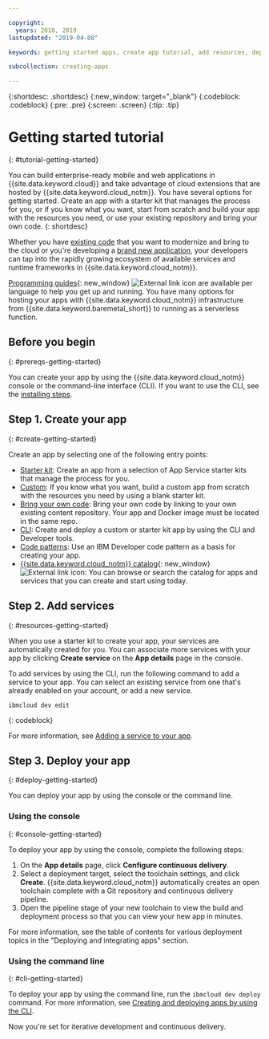 ```yaml
---

copyright:
  years: 2018, 2019
lastupdated: "2019-04-08"

keywords: getting started apps, create app tutorial, add resources, deploy apps, create app, app tutorial

subcollection: creating-apps

---
```


{:shortdesc: .shortdesc}
{:new_window: target="_blank"}
{:codeblock: .codeblock}
{:pre: .pre}
{:screen: .screen}
{:tip: .tip}

# Getting started tutorial
{: #tutorial-getting-started}

You can build enterprise-ready mobile and web applications in {{site.data.keyword.cloud}} and take advantage of cloud extensions that are hosted by {{site.data.keyword.cloud_notm}}. You have several options for getting started. Create an app with a starter kit that manages the process for you, or if you know what you want, start from scratch and build your app with the resources you need, or use your existing repository and bring your own code.
{: shortdesc}

Whether you have [existing code](/docs/apps/tutorials?topic=creating-apps-tutorial-byoc#tutorial-byoc) that you want to modernize and bring to the cloud or you're developing a [brand new application](/docs/apps/tutorials?topic=creating-apps-tutorial-starterkit), your developers can tap into the rapidly growing ecosystem of available services and runtime frameworks in {{site.data.keyword.cloud_notm}}.

[Programming guides](https://{DomainName}/docs/home/build){: new_window} ![External link icon](../icons/launch-glyph.svg "External link icon") are available per language to help you get up and running. You have many options for hosting your apps with {{site.data.keyword.cloud_notm}} infrastructure from {{site.data.keyword.baremetal_short}} to running as a serverless function.

## Before you begin
{: #prereqs-getting-started}

You can create your app by using the {{site.data.keyword.cloud_notm}} console or the command-line interface (CLI). If you want to use the CLI, see the [installing steps](/docs/cli?topic=cloud-cli-ibmcloud-cli).

## Step 1. Create your app
{: #create-getting-started}

Create an app by selecting one of the following entry points:
* [Starter kit](/docs/apps/tutorials?topic=creating-apps-tutorial-starterkit): Create an app from a selection of App Service starter kits that manage the process for you.
* [Custom](/docs/apps/tutorials?topic=creating-apps-tutorial-scratch): If you know what you want, build a custom app from scratch with the resources you need by using a blank starter kit.
* [Bring your own code](/docs/apps/tutorials?topic=creating-apps-tutorial-byoc): Bring your own code by linking to your own existing content repository. Your app and Docker image must be located in the same repo.
* [CLI](/docs/apps?topic=creating-apps-create-deploy-app-cli): Create and deploy a custom or starter kit app by using the CLI and Developer tools.
* [Code patterns](/docs/apps/tutorials?topic=creating-apps-tutorial-codepattern): Use an IBM Developer code pattern as a basis for creating your app.
* [{{site.data.keyword.cloud_notm}} catalog](https://{DomainName}/catalog){: new_window} ![External link icon](../icons/launch-glyph.svg "External link icon"): You can browse or search the catalog for apps and services that you can create and start using today.

## Step 2. Add services
{: #resources-getting-started}

When you use a starter kit to create your app, your services are automatically created for you. You can associate more services with your app by clicking **Create service** on the **App details** page in the console.

To add services by using the CLI, run the following command to add a service to your app. You can select an existing service from one that's already enabled on your account, or add a new service. 
```
ibmcloud dev edit
```
{: codeblock}

For more information, see [Adding a service to your app](/docs/apps?topic=creating-apps-add-resource).

## Step 3. Deploy your app
{: #deploy-getting-started}

You can deploy your app by using the console or the command line.

### Using the console
{: #console-getting-started}

To deploy your app by using the console, complete the following steps:

1. On the **App details** page, click **Configure continuous delivery**.
2. Select a deployment target, select the toolchain settings, and click **Create**. {{site.data.keyword.cloud_notm}} automatically creates an open toolchain complete with a Git repository and continuous delivery pipeline.
3. Open the pipeline stage of your new toolchain to view the build and deployment process so that you can view your new app in minutes.

For more information, see the table of contents for various deployment topics in the "Deploying and integrating apps" section.

### Using the command line
{: #cli-getting-started}

To deploy your app by using the command line, run the `ibmcloud dev deploy` command. For more information, see [Creating and deploying apps by using the CLI](/docs/apps?topic=creating-apps-create-deploy-app-cli).

Now you're set for iterative development and continuous delivery.
